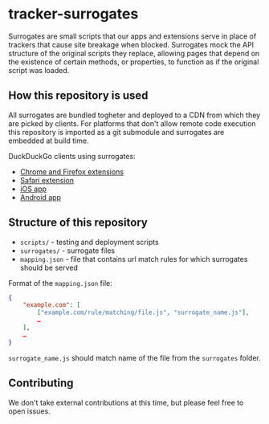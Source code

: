 # tracker-surrogates

Surrogates are small scripts that our apps and extensions serve in place of trackers that cause site breakage when blocked. Surrogates mock the API structure of the original scripts they replace, allowing pages that depend on the existence of certain methods, or properties, to function as if the original script was loaded.

## How this repository is used

All surrogates are bundled togheter and deployed to a CDN from which they are picked by clients.
For platforms that don't allow remote code execution this repository is imported as a git submodule and surrogates are embedded at build time.

DuckDuckGo clients using surrogates:
- [Chrome and Firefox extensions](https://github.com/duckduckgo/duckduckgo-privacy-extension)
- [Safari extension](https://github.com/duckduckgo/privacy-essentials-safari)
- [iOS app](https://github.com/duckduckgo/iOS)
- [Android app](https://github.com/duckduckgo/Android)

## Structure of this repository

- `scripts/` - testing and deployment scripts
- `surrogates/` - surrogate files
- `mapping.json` - file that contains url match rules for which surrogates should be served

Format of the `mapping.json` file:

```json
{
    "example.com": [
        ["example.com/rule/matching/file.js", "surrogate_name.js"],
        …
    ],
    …
}
```

`surrogate_name.js` should match name of the file from the `surrogates` folder.

## Contributing

We don't take external contributions at this time, but please feel free to open issues.